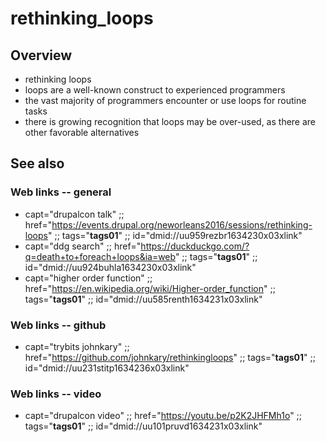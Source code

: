 # rethinking_loops
<!---
### <beg-file_info>
### document_metadata:
###   - caption: "caption"
###     dmid: "uu777agnosticayriverbed"
###     date: created="2021-10-14 09:55:57"
###     last: lastmod="2021-10-14 09:55:57"
###     tags:       programming,programmer,loops,design,bestpractice
###     people:
###         - capt="twitter user" ;; href="https://twitter.com/TheBlockDoctor_" ;; tags="__tags01__" ;; id="dmid://uu650gisss1634234x03xlink"
###         - capt="john kary" ;; href="https://www.drupal.org/user/1783948" ;; tags="__tags01__" ;; id="dmid://uu506pliws1634234x03xlink"
###         - capt="john kary" ;; href="https://johnkary.net/contact/" ;; tags="__tags01__" ;; id="dmid://uu671skopd1634234x03xlink"
###     namespace:
###         - nams: programming/loops
###         - nams: technology/loops
###     desc: |
###         ## Overview
###         * rethinking loops in programming
###     linktop:
###         -
###     seealso: |
###         ## See also
###         * https://events.drupal.org/neworleans2016/sessions/rethinking-loops
###     seeinstead: |
###         * __seeinstead__
### <end-file_info>
--->

## Overview

* rethinking loops
* loops are a well-known construct to experienced programmers
* the vast majority of programmers encounter or use loops for routine tasks
* there is growing recognition that loops may be over-used, as there are other favorable alternatives

## See also

### Web links -- general
<!--- id="dmid://uu912snosp1634230x03xlink" --->
* capt="drupalcon talk" ;; href="https://events.drupal.org/neworleans2016/sessions/rethinking-loops" ;; tags="__tags01__" ;; id="dmid://uu959rezbr1634230x03xlink"
* capt="ddg search" ;; href="https://duckduckgo.com/?q=death+to+foreach+loops&ia=web" ;; tags="__tags01__" ;; id="dmid://uu924buhla1634230x03xlink"
* capt="higher order function" ;; href="https://en.wikipedia.org/wiki/Higher-order_function" ;; tags="__tags01__" ;; id="dmid://uu585renth1634231x03xlink"

### Web links -- github
<!--- id="dmid://uu563matepinq1634236304" --->

* capt="trybits johnkary" ;; href="https://github.com/johnkary/rethinkingloops" ;; tags="__tags01__" ;; id="dmid://uu231stitp1634236x03xlink"

### Web links -- video
<!--- id="dmid://uu912puctf1634231x03xlink" --->

* capt="drupalcon video" ;; href="https://youtu.be/p2K2JHFMh1o" ;; tags="__tags01__" ;; id="dmid://uu101pruvd1634231x03xlink"


